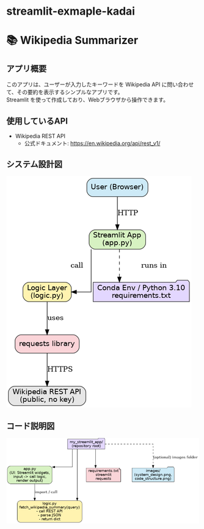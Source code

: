 # streamlit-exmaple-kadai
# 📚 Wikipedia Summarizer

## アプリ概要
このアプリは、ユーザーが入力したキーワードを Wikipedia API に問い合わせて、その要約を表示するシンプルなアプリです。  
Streamlit を使って作成しており、Webブラウザから操作できます。

## 使用しているAPI
- Wikipedia REST API  
  - 公式ドキュメント: https://en.wikipedia.org/api/rest_v1/



## システム設計図
![System Design](system_design.png)  


## コード説明図
![Code Structure](code_structure.png)  


